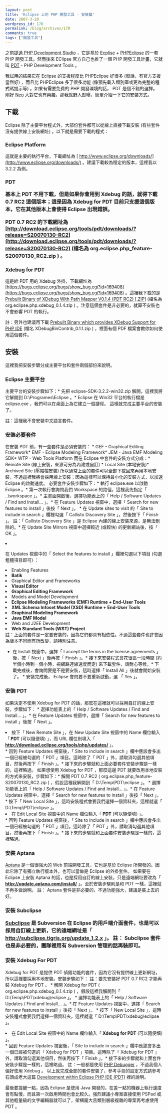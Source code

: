 ```yaml
---
layout: post
title: 'Eclipse 上的 PHP 開發工具 - 安裝篇'
date: 2007-3-20
wordpress_id: 170
permalink: /blog/archives/170
comments: true
tags: ["開發工具"]
---
```


之前[提過 PHP Development Studio](http://blog.roodo.com/jaceju/archives/2176654.html) ，它是基於 [Ecplise](http://www.eclipse.org/) + [PHPEclipse](http://www.phpeclipse.de) 的一套 PHP 開發工具。然而後來 EClipse 官方自己也推了一個 PHP 開發工具計畫，它就叫 [PDT](http://www.eclipse.org/pdt/) - PHP Development Tools 。

我試用的結果它在 Eclipse 的支援程度比 PHPEclipse 好很多 (廢話，有官方支援當然好) ，而且比 PHPEclipse 多了很多功能 (像預先載入類別庫或更為完整的程式碼提示等) 。如果有需要免費的 PHP 開發環境的話， PDT 是個不錯的選擇。
剛好 [Neo](http://www.neo.com.tw) 大對它也有興趣，那我就野人獻曝，簡單介紹一下它的安裝方式。

<!--more-->

## 下載
Eclipse 除了主要平台程式外，大部份套件都可以從線上直接下載安裝 (有些套件沒有提供線上安裝網址) 。以下就是需要下載的程式：
### Eclipse Platform</h3>
這就是主要的執行平台，下載網址為 [ http://www.eclipse.org/downloads/](http://www.eclipse.org/downloads/) 。建議下載較為穩定的版本，這裡我以 3.2.2 為例。<h3>PDT

基本上 PDT 不用下載，但是如果你會用到 Xdebug 的話，就得下載 0.7 RC2 這個版本；這是因為  Xdebug for PDT 目前只支援這個版本，它在其他版本上會使得 Eclipse 出現錯誤。

PDT 0.7 RC2 的下載網址為 [http://download.eclipse.org/tools/pdt/downloads/?release=S20070130-RC2](http://download.eclipse.org/tools/pdt/downloads/?release=S20070130-RC2) (檔名為 org.eclipse.php_feature-S20070130_RC2.zip ) 。 

### Xdebug for PDT
這是給 PDT 用的 Xdebug 外掛，下載網址為 [https://bugs.eclipse.org/bugs/show_bug.cgi?id=169408](https://bugs.eclipse.org/bugs/show_bug.cgi?id=169408) 。這裡我下載的是 [Prebuilt Binary of XDebug With Path Mapper V0.1.4 (PDT RC2) [.ZIP]](https://bugs.eclipse.org/bugs/attachment.cgi?id=60871) (檔名為 org.eclipse.php.xdebug_0.1.4.zip ) 。注意這個套件是非必要的，就算不安裝也不會影響 PDT 的執行。

註：另外也建議再下載 [Prebuilt Binary which provides XDebug Support for PHP IDE](https://bugs.eclipse.org/bugs/attachment.cgi?id=56322) (檔名 XDebugBinContrib_0.1.1.zip ) ，裡面有個 PDF 檔案會教你如何使用這個套件。 
## 安裝
這裡我把安裝步驟分成主要平台和套件兩個部份來說明。
### Eclipse 主要平台 
主要平台的安裝步驟如下：* 先把 eclipse-SDK-3.2.2-win32.zip 解開，這裡我將它解開到 D:\Programes\Eclipse 。* Eclipse 在 Win32 平台的執行檔是 eclipse.exe ，我們可以在桌面上為它建立一個捷徑。
這樣就完成主要平台的安裝了。

註：這裡我不會安裝中文語言套件。
### 安裝必要套件
在安裝 PDT 前，有一些套件是必須安裝的： * GEF - Graphical Editing Framework* EMF - Eclipse Modeling Framework* JEM - Java EMF Modeling SDK* WTP - Web Tools Platform
而在 Eclipse 中套件的安裝方式分成：* Remote Site (線上安裝，來源可分為內建或自訂) * Local Site (本地安裝)* Archived Site (壓縮檔安裝)
所以通常上面的套件可以全部下載回來再用本地安裝，不過這裡我將會採用線上安裝；因為這樣可以保持最小化的安裝方式，以加速 Eclipse 的啟動速度。
必要套件安裝步驟如下：* 執行 eclipse.exe 以啟動 Eclipse 。* 第一次執行會詢問我們 Workspace 的路徑，這裡我先指定「 ..\workspace 」。* 主畫面開啟後，選擇功能表上的「 Help / Software Updates / Find and Install... 」。* 在 Feature Updates 視窗中，選擇「 Search for new features to install 」後按「 Next 」。 * 在 Update sites to visit 的「 Site to include in search 」欄裡勾選「 Callisto Discovery Site 」，然後按下「 Finish 」。
註：「 Callisto Discovery Site 」是 Eclipse 內建的線上安裝來源，是無法刪除的。* 在 Update Site Mirrors 視窗中選擇較近 (或較快) 的更新網站後，按「 OK 」。<li>

在 Updates 視窗中的「 Select the features to install 」欄裡勾選以下項目 (勾選粗體項目即可) ：<li>Enabling Features<li><strong>Batik</strong></li></li><li>Graphical Editor and Frameworks<li><strong>Visual Editor</strong></li><li><strong>Graphical Editing Framework</strong></li></li><li>Models and Model Development<li><strong>Eclipse Modeling Frameworks (EMF) Runtime + End-User Tools</strong></li><li><strong>XML Schema Infoset Model (XSD) Runtime + End-User Tools</strong></li><li><strong>Graphical Modeling Framework</strong></li><li><strong>Java EMF Model</strong> </li></li><li>Web and J2EE Development<li><strong>Web Standard Tools (WST) Project</strong></li></li>
                註：上面的套件是一定要安裝的，因為它們都具有相依性。不過這些套件也許會因為版本不同而有所改變，請特別注意。</li>
* 在 Install 視窗中，選擇「 I accept the terms in the license agreements 」後，按「 Next 」後再按「 Finish 」。* 接下來安裝程式會花很長一段時間 (約半個小時到一個小時，視網路連線速度而定) 來下載套件，請耐心等候。* 下載完成後，會詢問要是不是要安裝，這時選擇「 Install All 」後就會開始安裝了。 * 安裝完成後， Eclipse 會問要不要重新啟動，選 「 Yes 」。 
### 安裝 PDT
如果決定不使用 Xdebug for PDT 的話，那麼在這裡就可以採用自訂的線上安裝，步驟如下： * 選擇功能表上的「 Help / Software Updates / Find and Install... 」。* 在 Feature Updates 視窗中，選擇「 Search for new features to install 」後按「 Next 」。 <li>
按下「 New Remote Site 」，在 New Update Site 視窗中的 Name 欄位輸入「<strong> PDT</strong> (可以隨便填) 」，而 URL 欄位則填入「 <strong>http://download.eclipse.org/tools/php/updates/</strong> 」。</li>* 回到 Feature Updates 視窗後，「 Site to include in search 」欄中應該會多出一個已經被勾選的「 PDT 」項目。這時除了「 PDT 」外，請取消勾選其他項目，然後再按下「 Finish 」。* 接下來的步驟就和上面必要套件安裝步驟是一樣的，這裡略過。
如果想使用 Xdebug for PDT ，那麼這邊 PDT 就要改用本地安裝的方式來安裝，步驟如下：* 解開  PDT 0.7 RC2 ( org.eclipse.php_feature-S20070130_RC2.zip ) ，假設這裡我解開到「 D:\Temp\PDT\eclipse 」。 * 選擇功能表上的「 Help / Software Updates / Find and Install... 」。* 在 Feature Updates 視窗中，選擇「 Search for new features to install 」後按「 Next 」。 * 按下「 New Local Site 」，這時安裝程式會要我們選擇一個資料夾，這裡就選「 D:\Temp\PDT\eclipse 」。 <li>
在 Edit Local Site 視窗中的 Name 欄位輸入「<strong> PDT</strong> (可以隨便填) 」。</li>* 回到 Feature Updates 視窗後，「 Site to include in search 」欄中應該會多出一個已經被勾選的「 PDT 」項目。這時除了「 PDT 」外，請取消勾選其他項目，然後再按下「 Finish 」。* 接下來的步驟就和上面套件安裝步驟是一樣的，這裡略過。
### 安裝 Aptana </h3>
[Aptana](http://www.aptana.com/) 是一個很強大的 Web 前端開發工具，它也是基於 Eclipse 所開發的。因此它除了有獨立執行版本外，也可以當做是 Eclipse 的外掛套件。
如果要在 Eclipse 上安裝 Aptana 的話，也是採用自訂的線上安裝，只是遠端網址要改為「 <strong>http://update.aptana.com/install/</strong> 」。至於安裝步驟則是和 PDT 一樣，這裡就不再多做說明。
註： Aptana 套件是非必要的，不過功能強大，建議是裝上去的好。 <h3>安裝 Subclipse 

[Subclipse](http://subclipse.tigris.org/) 是 Subversion 在 Eclipse 的用戶端介面套件，也是可以採用自訂線上更新，它的遠端網址是「 <strong>http://subclipse.tigris.org/update_1.2.x</strong> 」。
註： Subclipse 套件也是非必要的，團隊裡用有 Subversion 管理的話再裝即可。 
### 安裝 Xdebug For PDT
Xdebug for PDT 是提供 PDT 偵錯功能的套件，因為它沒有提供線上更新網址，所以這裡要採用本地安裝。安裝步驟如下：
註：要先安裝好 PDT 0.7 RC2 才能再裝 Xdebug for PDT 。 * 解開 Xdebug for PDT ( org.eclipse.php.xdebug_0.1.4.zip ) ，假設這裡我解開到「 D:\Temp\PDT\xdebug\eclipse 」。 * 選擇功能表上的「 Help / Software Updates / Find and Install... 」。* 在 Feature Updates 視窗中，選擇「 Search for new features to install 」後按「 Next 」。 * 按下「 New Local Site 」，這時安裝程式會要我們選擇一個資料夾，這裡就選「 D:\Temp\PDT\xdebug\eclipse 」。 <li>
在 Edit Local Site 視窗中的 Name 欄位輸入「<strong> Xdebug for PDT</strong> (可以隨便填) 」。</li>* 回到 Feature Updates 視窗後，「 Site to include in search 」欄中應該會多出一個已經被勾選的「 Xdebug for PDT 」項目。這時除了「 Xdebug for PDT 」外，請取消勾選其他項目，然後再按下「 Finish 」。* 接下來的步驟就和上面套件安裝步驟是一樣的，這裡略過。
註：一般都是使用 [PHP Debugger](http://dd.cron.ru/dbg/) ，不過我個人偏好使用 Xdebug 。 
以上就完成全部的套件安裝了，參考手冊的設定方式請參考石頭成老大這篇 [Development within Eclipse PHP IDE (PDT)](http://blog.roodo.com/rocksaying/archives/2711065.html) 裡的說明。

最後要提醒一點，因為 Eclipse 是使用 Java 開發的，在差一點的機器上執行速度會有點慢，而且第一次啟用時間也會比較久。強烈建議小專案直接使用 PSPad 或其他輕量級的文字編輯器就可以了，架構龐大且類別層級複雜的專案再考慮使用 PDT 。
